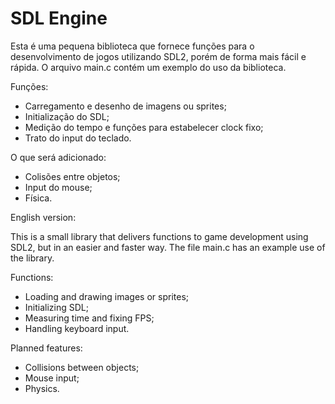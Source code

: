 # SDL Engine

Esta é uma pequena biblioteca que fornece funções para o desenvolvimento de jogos utilizando SDL2, porém de
forma mais fácil e rápida. O arquivo main.c contém um exemplo do uso da biblioteca. 

Funções:

- Carregamento e desenho de imagens ou sprites;
- Initialização do SDL;
- Medição do tempo e funções para estabelecer clock fixo;
- Trato do input do teclado.

O que será adicionado:

- Colisões entre objetos;
- Input do mouse;
- Física.

English version:

This is a small library that delivers functions to game development using SDL2, but in an easier and faster way.
The file main.c has an example use of the library.

Functions:

- Loading and drawing images or sprites;
- Initializing SDL;
- Measuring time and fixing FPS;
- Handling keyboard input.

Planned features:

- Collisions between objects;
- Mouse input;
- Physics.
